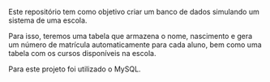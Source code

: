 Este repositório tem como objetivo criar um banco de dados simulando um sistema de uma escola.

Para isso, teremos uma tabela que armazena o nome, nascimento e gera um número de matrícula automaticamente para cada aluno, bem como uma tabela com os cursos disponíveis na escola.

Para este projeto foi utilizado o MySQL.
